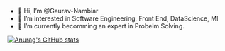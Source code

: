 - 👋 Hi, I’m @Gaurav-Nambiar
- 👀 I’m interested in Software Engineering, Front End, DataScience, Ml
- 🌱 I’m currently becomming an expert in Probelm Solving.

[![Anurag's GitHub stats](https://github-readme-stats.vercel.app/api?username=Gaurav-Nambiar)](https://github.com/anuraghazra/github-readme-stats)


<!---
Gaurav-Nambiar/Gaurav-Nambiar is a ✨ special ✨ repository because its `README.md` (this file) appears on your GitHub profile.
You can click the Preview link to take a look at your changes.
--->
